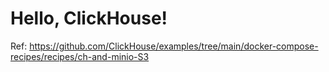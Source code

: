 # Hello, ClickHouse!

Ref: https://github.com/ClickHouse/examples/tree/main/docker-compose-recipes/recipes/ch-and-minio-S3
